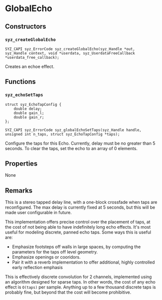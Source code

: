 # GlobalEcho

## Constructors

### `syz_createGlobalEcho`

```
SYZ_CAPI syz_ErrorCode syz_createGlobalEcho(syz_Handle *out, syz_Handle context, void *userdata, syz_UserdataFreeCallback *userdata_free_callback);
```

Creates an echoe effect.

## Functions

### `syz_echoSetTaps`

```
struct syz_EchoTapConfig {
    double delay;
    double gain_l;
    double gain_r;
};

SYZ_CAPI syz_ErrorCode syz_globalEchoSetTaps(syz_Handle handle, unsigned int n_taps, struct syz_EchoTapConfig *taps);
```

Configure the taps for this Echo.  Currently, delay must be no greater than 5
seconds.  To clear the taps, set the echo to an array of 0 elements.

## Properties

None

## Remarks

This is a stereo tapped delay line, with a one-block crossfade when taps are
reconfigured.  The max delay is currently fixed at 5 seconds, but this will be
made user configurable in future.

This implementation offers precise control over the placement of taps, at the
cost of not being able to have indefinitely long echo effects.  It's most useful
for modeling discrete, panned echo taps.  Some ways this is useful are:

- Emphasize footsteps off walls in large spaces, by computing the parameters for
  the taps off level geometry.
- Emphasize openings or cooridors.
- Pair it with a reverb implementation to offer additional, highly controlled
  early reflection emphasis

This is effectively discrete convolution for 2 channels, implemented using an
algorithm designed for sparse taps. In other words, the cost of any echo effect
is `O(taps)` per sample.  Anything up to a few thousand discrete taps is
probably fine, but beyond that the cost will become prohibitive.
